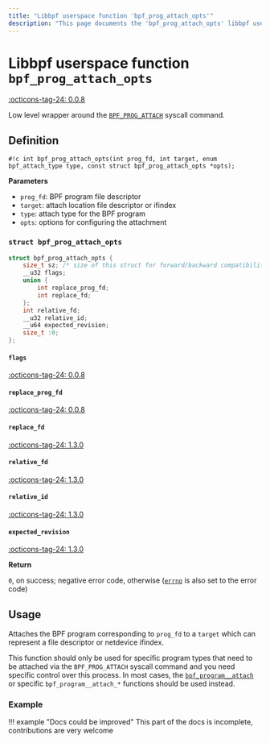 ```yaml
---
title: "Libbpf userspace function 'bpf_prog_attach_opts'"
description: "This page documents the 'bpf_prog_attach_opts' libbpf userspace function, including its definition, usage, and examples."
---
```

# Libbpf userspace function `bpf_prog_attach_opts`

<!-- [LIBBPF_TAG] -->
[:octicons-tag-24: 0.0.8](https://github.com/libbpf/libbpf/releases/tag/v0.0.8)
<!-- [/LIBBPF_TAG] -->

Low level wrapper around the [`BPF_PROG_ATTACH`](../../../linux/syscall/BPF_PROG_ATTACH.md) syscall command.

## Definition

`#!c int bpf_prog_attach_opts(int prog_fd, int target, enum bpf_attach_type type, const struct bpf_prog_attach_opts *opts);`

**Parameters**

- `prog_fd`: BPF program file descriptor
- `target`: attach location file descriptor or ifindex
- `type`: attach type for the BPF program
- `opts`: options for configuring the attachment

### `struct bpf_prog_attach_opts`

```c
struct bpf_prog_attach_opts {
	size_t sz; /* size of this struct for forward/backward compatibility */
	__u32 flags;
	union {
		int replace_prog_fd;
		int replace_fd;
	};
	int relative_fd;
	__u32 relative_id;
	__u64 expected_revision;
	size_t :0;
};
```

#### `flags`

[:octicons-tag-24: 0.0.8](https://github.com/libbpf/libbpf/commit/8b20ffa4b913c13e2a0712b454af7bce65664003)

#### `replace_prog_fd`

[:octicons-tag-24: 0.0.8](https://github.com/libbpf/libbpf/commit/8b20ffa4b913c13e2a0712b454af7bce65664003)

#### `replace_fd`

[:octicons-tag-24: 1.3.0](https://github.com/libbpf/libbpf/commit/bb5d7c1be8355c95b98223d6fe8d2c20c4bfcda9)

#### `relative_fd`

[:octicons-tag-24: 1.3.0](https://github.com/libbpf/libbpf/commit/bb5d7c1be8355c95b98223d6fe8d2c20c4bfcda9)

#### `relative_id`

[:octicons-tag-24: 1.3.0](https://github.com/libbpf/libbpf/commit/bb5d7c1be8355c95b98223d6fe8d2c20c4bfcda9)

#### `expected_revision`

[:octicons-tag-24: 1.3.0](https://github.com/libbpf/libbpf/commit/bb5d7c1be8355c95b98223d6fe8d2c20c4bfcda9)

**Return**

`0`, on success; negative error code, otherwise ([`errno`](https://man7.org/linux/man-pages/man3/errno.3.html) is also set to the error code)

## Usage

Attaches the BPF program corresponding to `prog_fd` to a `target` which can represent a file descriptor or netdevice ifindex.

This function should only be used for specific program types that need to be attached via the `BPF_PROG_ATTACH` syscall command and you need specific control over this process. In most cases, the [`bpf_program__attach`](bpf_program__attach.md) or specific `bpf_program__attach_*` functions should be used instead.

### Example

!!! example "Docs could be improved"
    This part of the docs is incomplete, contributions are very welcome
